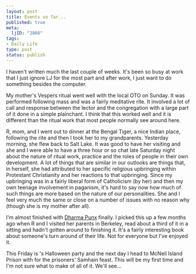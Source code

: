 ```yaml
--- 
layout: post
title: Events so far...
published: true
meta: 
  ljID: "2866"
tags: 
- Daily Life
type: post
status: publish
---
```

I haven&apos;t written much the last couple of weeks. It&apos;s been so busy at work that I just ignore LJ for the most part and after work, I just want to do something besides the computer. 

My mother&apos;s Vespers ritual went well with the local OTO on Sunday. It was performed following mass and was a fairly meditative rite. It involved a lot of call and response between the lector and the congregation with a large part of it done in a simple plainchant. I think that this worked well and it is different than the ritual work that most people normally see around here.

R, mom, and I went out to dinner at the Bengal Tiger, a nice Indian place, following the rite and then I took her to my grandparents. Yesterday morning, she flew back to Salt Lake. It was good to have her visiting and she and I were able to have a three hour or so chat late Saturday night about the nature of ritual work, practice and the roles of people in their own development. A lot of things that are similar in our outlooks are things that, in herself, she had attributed to her specific religious upbringing within Protestant Christianity and her reactions to that upbringing. Since my upbringing was in a fairly liberal form of Catholicism (by her) and then my own teenage involvement in paganism, it&apos;s hard to say now how much of such things are more based on the nature of our personalities. She and I feel very much the same or close on a number of issues with no reason why (though she is my mother after all).

I&apos;m almost finished with <a href="http://www.amazon.com/exec/obidos/tg/detail/-/0060008946/">Dharma Punx</a> finally. I picked this up a few months ago when R and I visited her parents in Berkeley, read about a third of it in a sitting and hadn&apos;t gotten around to finishing it. It&apos;s a fairly interesting book about someone&apos;s turn around of their life. Not for everyone but I&apos;ve enjoyed it.

This Friday is <lj user="gasbari">&apos;s Halloween party and the next day I head to McNeil Island Prison with <lj user="m7o7n7k"> for the prisoners&apos; Samhain feast. This will be my first time and I&apos;m not sure what to make of all of it. We&apos;ll see...
